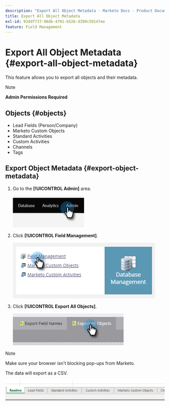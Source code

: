 ```yaml
---
description: "Export All Object Metadata - Marketo Docs - Product Documentation"
title: Export All Object Metadata
exl-id: 93ddf737-98db-4791-b526-d399c59147ee
feature: Field Management
---
```

# Export All Object Metadata {#export-all-object-metadata}

This feature allows you to export all objects and their metadata.

>[!NOTE]
>
>**Admin Permissions Required**

## Objects {#objects}

* Lead Fields (Person/Company)
* Marketo Custom Objects
* Standard Activities
* Custom Activities
* Channels
* Tags

## Export Object Metadata {#export-object-metadata}

1. Go to the **[!UICONTROL Admin]** area.

   ![](assets/export-all-object-metadata-1.png)

1. Click **[!UICONTROL Field Management]**.

   ![](assets/export-all-object-metadata-2.png)

1. Click **[!UICONTROL Export All Objects]**.

   ![](assets/export-all-object-metadata-3.png)

>[!NOTE]
>
>Make sure your browser isn't blocking pop-ups from Marketo.

The data will export as a CSV.

   ![](assets/export-all-object-metadata-4.png)
